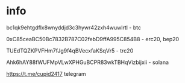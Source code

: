 # info

bc1qk9ehtgdflx8wnyddjd3c3hywr42zxh4wuwlrtl - btc

0xC85ceaBC50Bc7832B787C02febD9ffA995C854B8 - erc20, bep20

TUEdTQZKPVFHm7fJg9f4qBVecxfaKSqVr5 - trc20

Ahk6hAY88fWUFMpVLwXPHGuBCPR83wkTBHqVizbijxii - solana

https://t.me/cupid2417 telegram
